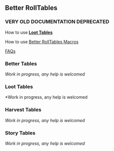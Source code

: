 ## Better RollTables

### VERY OLD DOCUMENTATION DEPRECATED

How to use [**Loot Tables**](./Loot-Tables.md)

How to use [Better RollTables Macros](./API-for-macros-and-modules#how-to-roll-tables-from-macros)

[FAQs](./FAQ.md)


### Better Tables

*Work in progress, any help is welcomed*

### Loot Tables

*Work in progress, any help is welcomed

### Harvest Tables

*Work in progress, any help is welcomed*

### Story Tables

*Work in progress, any help is welcomed*
